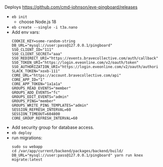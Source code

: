 
Deploys https://github.com/cmd-johnson/eve-pingboard/releases

- `eb init`
  - choose Node.js 18
- `eb create --single -i t3a.nano`
- Add env vars:
    ```
    COOKIE_KEY=some-random-string
    DB_URL="mysql://user:pass@127.0.0.1/pingboard"
    SSO_CLIENT_ID="111"
    SSO_CLIENT_SECRET="aaa"
    SSO_REDIRECT_URI="https://events.bravecollective.com/auth/callback"
    SSO_TOKEN_URI="https://login.eveonline.com/v2/oauth/token"
    SSO_AUTHORIZATION_URI="https://login.eveonline.com/v2/oauth/authorize/" 
    SLACK_TOKEN="xoxb-111"
    CORE_URL="https://account.bravecollective.com/api"
    CORE_APP_ID="1"
    CORE_APP_TOKEN="1a1a1a"
    GROUPS_READ_EVENTS="member"
    GROUPS_ADD_EVENTS="fc"
    GROUPS_EDIT_EVENTS="admin"
    GROUPS_PING="member"
    GROUPS_WRITE_PING_TEMPLATES="admin"
    SESSION_REFRESH_INTERVAL=60
    SESSION_TIMEOUT=604800
    CORE_GROUP_REFRESH_INTERVAL=60
    ```
- Add security group for database access.
- `eb deploy`
- run migrations:
    ```
    sudo su webapp
    cd /var/app/current/backend/packages/backend/build/
    DB_URL="mysql://user:pass@127.0.0.1/pingboard" yarn run knex migrate:latest
    ```
